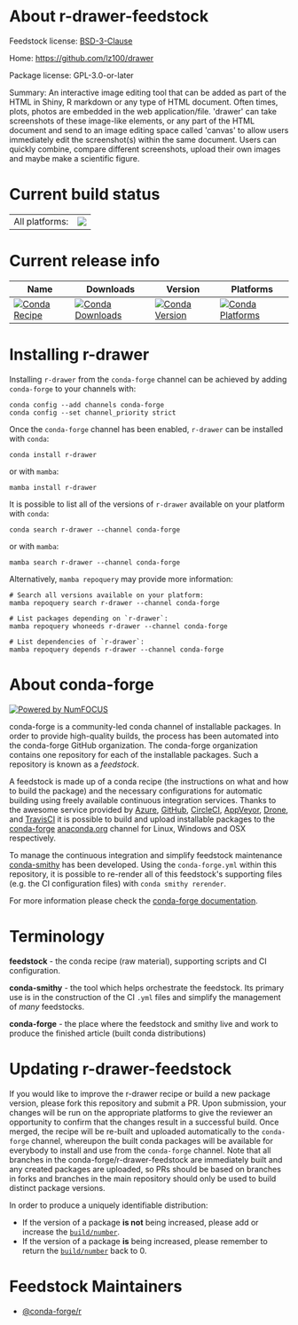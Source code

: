 About r-drawer-feedstock
========================

Feedstock license: [BSD-3-Clause](https://github.com/conda-forge/r-drawer-feedstock/blob/main/LICENSE.txt)

Home: https://github.com/lz100/drawer

Package license: GPL-3.0-or-later

Summary: An interactive image editing tool that can be added as part of the HTML in Shiny, R markdown or any type of HTML document. Often times, plots, photos are embedded in the web application/file. 'drawer' can take screenshots of these image-like elements, or any part of the HTML document and send to an image editing space called 'canvas' to allow users immediately edit the screenshot(s) within the same document. Users can quickly combine, compare different screenshots, upload their own images and maybe make a scientific figure.

Current build status
====================


<table><tr><td>All platforms:</td>
    <td>
      <a href="https://dev.azure.com/conda-forge/feedstock-builds/_build/latest?definitionId=12943&branchName=main">
        <img src="https://dev.azure.com/conda-forge/feedstock-builds/_apis/build/status/r-drawer-feedstock?branchName=main">
      </a>
    </td>
  </tr>
</table>

Current release info
====================

| Name | Downloads | Version | Platforms |
| --- | --- | --- | --- |
| [![Conda Recipe](https://img.shields.io/badge/recipe-r--drawer-green.svg)](https://anaconda.org/conda-forge/r-drawer) | [![Conda Downloads](https://img.shields.io/conda/dn/conda-forge/r-drawer.svg)](https://anaconda.org/conda-forge/r-drawer) | [![Conda Version](https://img.shields.io/conda/vn/conda-forge/r-drawer.svg)](https://anaconda.org/conda-forge/r-drawer) | [![Conda Platforms](https://img.shields.io/conda/pn/conda-forge/r-drawer.svg)](https://anaconda.org/conda-forge/r-drawer) |

Installing r-drawer
===================

Installing `r-drawer` from the `conda-forge` channel can be achieved by adding `conda-forge` to your channels with:

```
conda config --add channels conda-forge
conda config --set channel_priority strict
```

Once the `conda-forge` channel has been enabled, `r-drawer` can be installed with `conda`:

```
conda install r-drawer
```

or with `mamba`:

```
mamba install r-drawer
```

It is possible to list all of the versions of `r-drawer` available on your platform with `conda`:

```
conda search r-drawer --channel conda-forge
```

or with `mamba`:

```
mamba search r-drawer --channel conda-forge
```

Alternatively, `mamba repoquery` may provide more information:

```
# Search all versions available on your platform:
mamba repoquery search r-drawer --channel conda-forge

# List packages depending on `r-drawer`:
mamba repoquery whoneeds r-drawer --channel conda-forge

# List dependencies of `r-drawer`:
mamba repoquery depends r-drawer --channel conda-forge
```


About conda-forge
=================

[![Powered by
NumFOCUS](https://img.shields.io/badge/powered%20by-NumFOCUS-orange.svg?style=flat&colorA=E1523D&colorB=007D8A)](https://numfocus.org)

conda-forge is a community-led conda channel of installable packages.
In order to provide high-quality builds, the process has been automated into the
conda-forge GitHub organization. The conda-forge organization contains one repository
for each of the installable packages. Such a repository is known as a *feedstock*.

A feedstock is made up of a conda recipe (the instructions on what and how to build
the package) and the necessary configurations for automatic building using freely
available continuous integration services. Thanks to the awesome service provided by
[Azure](https://azure.microsoft.com/en-us/services/devops/), [GitHub](https://github.com/),
[CircleCI](https://circleci.com/), [AppVeyor](https://www.appveyor.com/),
[Drone](https://cloud.drone.io/welcome), and [TravisCI](https://travis-ci.com/)
it is possible to build and upload installable packages to the
[conda-forge](https://anaconda.org/conda-forge) [anaconda.org](https://anaconda.org/)
channel for Linux, Windows and OSX respectively.

To manage the continuous integration and simplify feedstock maintenance
[conda-smithy](https://github.com/conda-forge/conda-smithy) has been developed.
Using the ``conda-forge.yml`` within this repository, it is possible to re-render all of
this feedstock's supporting files (e.g. the CI configuration files) with ``conda smithy rerender``.

For more information please check the [conda-forge documentation](https://conda-forge.org/docs/).

Terminology
===========

**feedstock** - the conda recipe (raw material), supporting scripts and CI configuration.

**conda-smithy** - the tool which helps orchestrate the feedstock.
                   Its primary use is in the construction of the CI ``.yml`` files
                   and simplify the management of *many* feedstocks.

**conda-forge** - the place where the feedstock and smithy live and work to
                  produce the finished article (built conda distributions)


Updating r-drawer-feedstock
===========================

If you would like to improve the r-drawer recipe or build a new
package version, please fork this repository and submit a PR. Upon submission,
your changes will be run on the appropriate platforms to give the reviewer an
opportunity to confirm that the changes result in a successful build. Once
merged, the recipe will be re-built and uploaded automatically to the
`conda-forge` channel, whereupon the built conda packages will be available for
everybody to install and use from the `conda-forge` channel.
Note that all branches in the conda-forge/r-drawer-feedstock are
immediately built and any created packages are uploaded, so PRs should be based
on branches in forks and branches in the main repository should only be used to
build distinct package versions.

In order to produce a uniquely identifiable distribution:
 * If the version of a package **is not** being increased, please add or increase
   the [``build/number``](https://docs.conda.io/projects/conda-build/en/latest/resources/define-metadata.html#build-number-and-string).
 * If the version of a package **is** being increased, please remember to return
   the [``build/number``](https://docs.conda.io/projects/conda-build/en/latest/resources/define-metadata.html#build-number-and-string)
   back to 0.

Feedstock Maintainers
=====================

* [@conda-forge/r](https://github.com/orgs/conda-forge/teams/r/)

